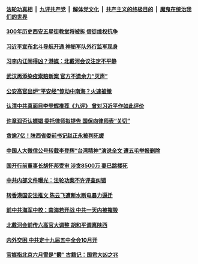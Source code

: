 

####  [法轮功真相](../../../../basic/blob/master/README.md?t=08011902) &nbsp;|&nbsp; [九评共产党](../../../../9ping.md/blob/master/README.md?t=08011902) &nbsp;|&nbsp; [解体党文化](../../../../jtdwh.md/blob/master/README.md?t=08011902)  &nbsp;|&nbsp; [共产主义的终极目的](../../../../gczydzjmd.md/blob/master/README.md?t=08011902) &nbsp;|&nbsp; [魔鬼在统治我们的世界](../../../../mgztzwmdsj.md/blob/master/README.md?t=08011902) 

#### [300年历史西安五星街教堂将被拆 信徒维权抗争](../pages/soh5/407005.md?t=08011902) 
#### [习近平宣布北斗导航开通 神秘军队外行监军现身](../pages/soh5/406942.md?t=08011902) 
#### [习李内讧闹得凶？港媒：北戴河会议注定不平静](../pages/soh5/406888.md?t=08011902) 
#### [武汉再添染疫索赔新案  官方不遗余力“灭声”](../pages/soh5/406879.md?t=08011902) 
#### [公安高官出炉“平安经”惊动中南海？火速被撤](../pages/soh5/406873.md?t=08011902) 
#### [认清中共真面目李登辉推荐《九评》 曾对习近平作如此评价](../pages/soh5/406594.md?t=08011902) 
#### [许章润否认嫖娼 委托律师拟提告 国保向律师表“关切”](../pages/soh5/406618.md?t=08011902) 
#### [贪逾7亿！陕西省委前书记赵正永被判死缓](../pages/soh5/406609.md?t=08011902) 
#### [中国人大微信公号转载李登辉“台湾精神”演说全文 遭五毛举报删除](../pages/soh5/406558.md?t=08011902) 
#### [国开行前董事长胡怀邦受审  涉贪8500万 妻已跳楼死 ](../pages/soh5/406552.md?t=08011902) 
#### [中共内部文件曝光：法轮功案不许评查纠错 ](../pages/soh5/406534.md?t=08011902) 
#### [转香港国安法推文 陈云飞遭断水断电暴力逼迁 ](../pages/soh5/406513.md?t=08011902) 
#### [前中共海军中校：南海若开战 中共一天内被摧毁](../pages/soh5/406465.md?t=08011902) 
#### [北戴河会前传六高官大调整 胡和平调离陕西](../pages/soh5/406489.md?t=08011902) 
#### [内外交困 中共定十九届五中全会10月开](../pages/soh5/406468.md?t=08011902) 
#### [官媒指北京六月雪是“霰” 古籍记：国君大凶之兆](../pages/soh5/406453.md?t=08011902) 
